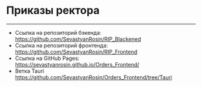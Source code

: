 # Приказы ректора

---
* Ссылка на репозиторий бэкенда:
https://github.com/SevastyanRosin/RIP_Blackened
* Ссылка на репозиторий фронтенда:
https://github.com/SevastyanRosin/RIP_Frontend
* Ссылка на GitHub Pages:
https://sevastyanrosin.github.io/Orders_Frontend/
* Ветка Tauri
https://github.com/SevastyanRosin/Orders_Frontend/tree/Tauri
